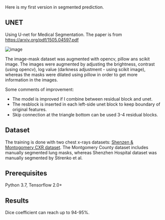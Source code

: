 Here is my first version in segmented prediction.

## UNET
Using U-net for Medical Segmentation.
The paper is from https://arxiv.org/pdf/1505.04597.pdf

![image](https://user-images.githubusercontent.com/33461503/122873769-5e735200-d35c-11eb-9c03-ec3099519c9d.png)


The image-mask dataset was augmented with opencv, pillow ans scikit image. The images were augmented by adjusting the brightness, contrast (using opencv), log value (darkness adjustment - using scikit image), whereas the masks were dilated using pillow in order to get more information in the images.

Some comments of improvement:
* The model is improved if I combine between residual block and unet. 
* The resblock is inserted in each left-side unet block to keep boundary of original features.
* Skip connection at the triangle bottom can be used 3-4 residual blocks.


## Dataset
The training is done with two chest x-rays datasets: [Shenzen & Montogomery CXR dataset](https://lhncbc.nlm.nih.gov/LHC-downloads/downloads.html#tuberculosis-image-data-sets). The Montgomery County dataset includes manually segmented lung masks, whereas Shenzhen Hospital dataset was manually segmented by Stirenko et al. 

## Prerequisites
Python 3.7, Tensorflow 2.0+

## Results
Dice coefficient can reach up to 94-95%.
